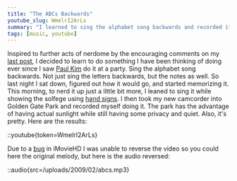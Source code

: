 ```yaml
---
title: "The ABCs Backwards"
youtube_slug: WmelrI2ArLs
summary: "I learned to sing the alphabet song backwards and recorded it in Golden Gate Park."
tags: [music, youtube]
---
```


Inspired to further acts of nerdome by the encouraging comments on my [last post](/blog/new-video-camera-take-me-out-to-the-ball-game/), I decided to learn to do something I have been thinking of doing ever since I saw [Paul Kim](http://www.youtube.com/user/VideoBuck) do it at a party. Sing the alphabet song backwards. Not just sing the letters backwards, but the notes as well. So last night I sat down, figured out how it would go, and started memorizing it. This morning, to nerd it up just a little bit more, I leaned to sing it while showing the solfege using [hand signs](http://www.classicsforkids.com/teachers/training/handsigns.asp). I then took my new camcorder into Golden Gate Park and recorded myself doing it. The park has the advantage of having actual sunlight while still having some privacy and quiet. Also, it's pretty. Here are the results:

::youtube{token=WmelrI2ArLs}

Due to a [bug](http://forums.macrumors.com/showthread.php?t=223370) in iMovieHD I was unable to reverse the video so you could here the original melody, but here is the audio reversed:

::audio{src=/uploads/2009/02/abcs.mp3}
